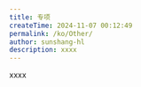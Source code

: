 ```yaml
---
title: 专项
createTime: 2024-11-07 00:12:49
permalink: /ko/Other/
author: sunshang-hl
description: xxxx
---
```


xxxx